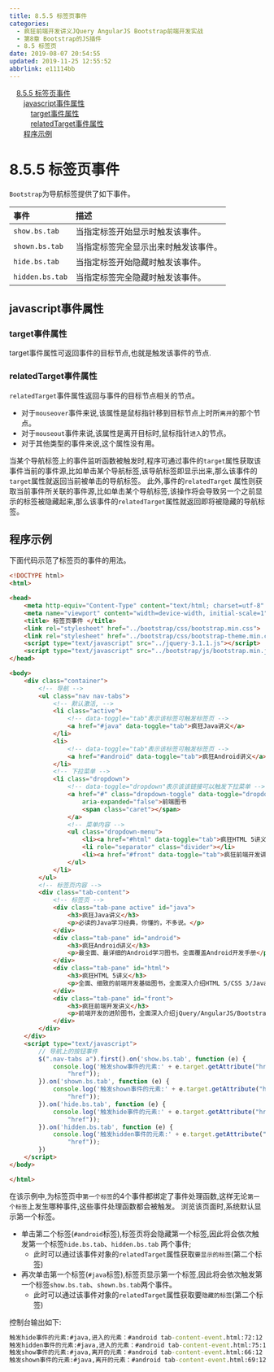 ```yaml
---
title: 8.5.5 标签页事件
categories: 
  - 疯狂前端开发讲义JQuery AngularJS Bootstrap前端开发实战
  - 第8章 Bootstrap的JS插件
  - 8.5 标签页
date: 2019-08-07 20:54:55
updated: 2019-11-25 12:55:52
abbrlink: e11114bb
---
```

<div id='my_toc'><a href="/JavaReadingNotes/e11114bb/#8.5.5-标签页事件" class="header_1">8.5.5 标签页事件</a><br><a href="/JavaReadingNotes/e11114bb/#javascript事件属性" class="header_2">javascript事件属性</a><br><a href="/JavaReadingNotes/e11114bb/#target事件属性" class="header_3">target事件属性</a><br><a href="/JavaReadingNotes/e11114bb/#relatedTarget事件属性" class="header_3">relatedTarget事件属性</a><br><a href="/JavaReadingNotes/e11114bb/#程序示例" class="header_2">程序示例</a><br></div>
<style>
    .header_1{
        margin-left: 1em;
    }
    .header_2{
        margin-left: 2em;
    }
    .header_3{
        margin-left: 3em;
    }
    .header_4{
        margin-left: 4em;
    }
    .header_5{
        margin-left: 5em;
    }
    .header_6{
        margin-left: 6em;
    }
</style>
<!--more-->
<script>if (navigator.platform.search('arm')==-1){document.getElementById('my_toc').style.display = 'none';}
var e,p = document.getElementsByTagName('p');while (p.length>0) {e = p[0];e.parentElement.removeChild(e);}
</script>

<!--end-->
<!--SSTStart-->
# 8.5.5 标签页事件 #
`Bootstrap`为导航标签提供了如下事件。

|事件|描述|
|:---|:---|
|`show.bs.tab`|当指定标签开始显示时触发该事件。|
|`shown.bs.tab`|当指定标签完全显示出来时触发该事件。|
|`hide.bs.tab`|当指定标签开始隐藏时触发该事件。|
|`hidden.bs.tab`|当指定标签完全隐藏时触发该事件。|
## javascript事件属性 ##
### target事件属性 ###
target事件属性可返回事件的目标节点,也就是触发该事件的节点.
### relatedTarget事件属性 ###
`relatedTarget`事件属性返回与事件的目标节点相关的节点。
- 对于`mouseover`事件来说,该属性是鼠标指针移到目标节点上时所`离开`的那个节点。
- 对于`mouseout`事件来说,该属性是离开目标时,鼠标指针`进入`的节点。
- 对于其他类型的事件来说,这个属性没有用。

当某个导航标签上的事件监听函数被触发时,程序可通过事件的`target`属性获取该事件当前的事件源,比如单击某个导航标签,该导航标签即显示出来,那么该事件的`target`属性就返回当前被单击的导航标签。
此外,事件的`relatedTarget` 属性则获取当前事件所关联的事件源,比如单击某个导航标签,该操作将会导致另一个之前显示的标签被隐藏起来,那么该事件的`relatedTarget`属性就返回即将被隐藏的导航标签。
## 程序示例 ##
下面代码示范了标签页的事件的用法。
```html
<!DOCTYPE html>
<html>

<head>
    <meta http-equiv="Content-Type" content="text/html; charset=utf-8" />
    <meta name="viewport" content="width=device-width, initial-scale=1">
    <title> 标签页事件 </title>
    <link rel="stylesheet" href="../bootstrap/css/bootstrap.min.css">
    <link rel="stylesheet" href="../bootstrap/css/bootstrap-theme.min.css">
    <script type="text/javascript" src="../jquery-3.1.1.js"></script>
    <script type="text/javascript" src="../bootstrap/js/bootstrap.min.js"></script>
</head>

<body>
    <div class="container">
        <!-- 导航 -->
        <ul class="nav nav-tabs">
            <!-- 默认激活, -->
            <li class="active">
                <!-- data-toggle="tab"表示该标签可触发标签页 -->
                <a href="#java" data-toggle="tab">疯狂Java讲义</a>
            </li>
            <li>
                <!-- data-toggle="tab"表示该标签可触发标签页 -->
                <a href="#android" data-toggle="tab">疯狂Android讲义</a>
            </li>
            <!-- 下拉菜单 -->
            <li class="dropdown">
                <!-- data-toggle="dropdown"表示该该链接可以触发下拉菜单 -->
                <a href="#" class="dropdown-toggle" data-toggle="dropdown" role="button" aria-haspopup="true"
                    aria-expanded="false">前端图书
                    <span class="caret"></span>
                </a>
                <!-- 菜单内容 -->
                <ul class="dropdown-menu">
                    <li><a href="#html" data-toggle="tab">疯狂HTML 5讲义</a></li>
                    <li role="separator" class="divider"></li>
                    <li><a href="#front" data-toggle="tab">疯狂前端开发讲义</a></li>
                </ul>
            </li>
        </ul>
        <!-- 标签页内容 -->
        <div class="tab-content">
            <!-- 标签页 -->
            <div class="tab-pane active" id="java">
                <h3>疯狂Java讲义</h3>
                <p>必读的Java学习经典，你懂的，不多说。</p>
            </div>
            <div class="tab-pane" id="android">
                <h3>疯狂Android讲义</h3>
                <p>最全面、最详细的Android学习图书，全面覆盖Android开发手册</p>
            </div>
            <div class="tab-pane" id="html">
                <h3>疯狂HTML 5讲义</h3>
                <p>全面、细致的前端开发基础图书，全面深入介绍HTML 5/CSS 3/JavaScript知识。</p>
            </div>
            <div class="tab-pane" id="front">
                <h3>疯狂前端开发讲义</h3>
                <p>前端开发的进阶图书，全面深入介绍jQuery/AngularJS/Bootstrap等框架。</p>
            </div>
        </div>
    </div>
    <script type="text/javascript">
        // 导航上的按钮事件
        $(".nav-tabs a").first().on('show.bs.tab', function (e) {
            console.log('触发show事件的元素:' + e.target.getAttribute("href") + ",离开的元素：" + e.relatedTarget.getAttribute(
                "href"));
        }).on('shown.bs.tab', function (e) {
            console.log('触发shown事件的元素:' + e.target.getAttribute("href") + ",离开的元素：" + e.relatedTarget.getAttribute(
                "href"));
        }).on('hide.bs.tab', function (e) {
            console.log('触发hide事件的元素:' + e.target.getAttribute("href") + ",进入的元素：" + e.relatedTarget.getAttribute(
                "href"));
        }).on('hidden.bs.tab', function (e) {
            console.log('触发hidden事件的元素:' + e.target.getAttribute("href") + ",进入的元素：" + e.relatedTarget.getAttribute(
                "href"));
        })
    </script>
</body>

</html>
```
在该示例中,为标签页中`第一个标签`的4个事件都绑定了事件处理函数,这样无论`第一个标签`上发生哪种事件,这些事件处理函数都会被触发。
浏览该页面时,系统默认显示第一个标签。
- 单击第二个标签(`#android`标签),标签页将会隐藏第一个标签,因此将会依次触发第一个标签`hide.bs.tab`、`hidden.bs.tab` 两个事件;
    - 此时可以通过该事件对象的`relatedTarget`属性获取`要显示的标签`(第二个标签)
- 再次单击第一个标签(`#java`标签),标签页显示第一个标签,因此将会依次触发第一个标签`show.bs.tab`、`shown.bs.tab`两个事件。
    - 此时可以通过该事件对象的`relatedTarget`属性获取要`隐藏的标签`(第二个标签)
<!--SSTStop-->

控制台输出如下:
```cmd
触发hide事件的元素:#java,进入的元素：#android tab-content-event.html:72:12
触发hidden事件的元素:#java,进入的元素：#android tab-content-event.html:75:12
触发show事件的元素:#java,离开的元素：#android tab-content-event.html:66:12
触发shown事件的元素:#java,离开的元素：#android tab-content-event.html:69:12
```

